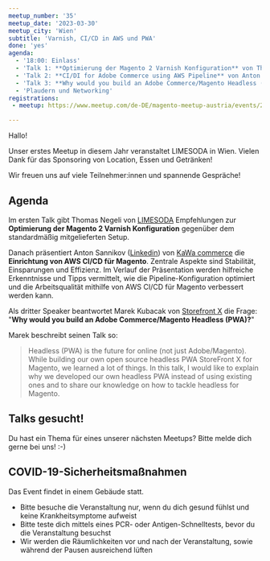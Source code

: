 ```yaml
---
meetup_number: '35'
meetup_date: '2023-03-30'
meetup_city: 'Wien'
subtitle: 'Varnish, CI/CD in AWS und PWA'
done: 'yes'
agenda:
  - '18:00: Einlass'
  - 'Talk 1: **Optimierung der Magento 2 Varnish Konfiguration** von Thomas Negeli' https://docs.google.com/presentation/d/1EBX8idawaVmdLJLPynBPgpCMIP_iDjgPA1PKCIrh5_U/edit#slide=id.gb2a75114d4_0_68
  - 'Talk 2: **CI/DI for Adobe Commerce using AWS Pipeline** von Anton Sannikov' Siehe: [AWS-Pipeline.pptx](..%2F..%2F..%2F..%2Fhome%2Fmatthias%2FDownloads%2FMagento%20Meetup%20Austria%2035%20%282023-03-30%29%2FAWS-Pipeline.pptx)
  - 'Talk 3: **Why would you build an Adobe Commerce/Magento Headless (PWA)?** von Marek Kubacak' Siehe: [Why would you build a Magento PWA .pdf](..%2F..%2F..%2F..%2Fhome%2Fmatthias%2FDownloads%2FMagento%20Meetup%20Austria%2035%20%282023-03-30%29%2FWhy%20would%20you%20build%20a%20Magento%20PWA%20.pdf)
  - 'Plaudern und Networking'
registrations:
 - meetup: https://www.meetup.com/de-DE/magento-meetup-austria/events/291905661/

---
```


Hallo!

Unser erstes Meetup in diesem Jahr veranstaltet LIMESODA in Wien. Vielen Dank für das Sponsoring von
Location, Essen und Getränken!

Wir freuen uns auf viele Teilnehmer:innen und spannende Gespräche!

## Agenda

Im ersten Talk gibt Thomas Negeli von [LIMESODA](https://www.limesoda.com/e-commerce/agentur) Empfehlungen zur
**Optimierung der Magento 2 Varnish Konfiguration** gegenüber dem standardmäßig mitgelieferten Setup.

Danach präsentiert Anton Sannikov ([Linkedin](https://www.linkedin.com/in/anton-sannikov/)) von
[KaWa commerce](https://www.kawa-commerce.com/) die **Einrichtung von AWS CI/CD für Magento**. Zentrale Aspekte sind
Stabilität, Einsparungen und Effizienz. Im Verlauf der Präsentation werden hilfreiche Erkenntnisse und Tipps vermittelt,
wie die Pipeline-Konfiguration optimiert und die Arbeitsqualität mithilfe von AWS CI/CD für Magento verbessert werden
kann.

Als dritter Speaker beantwortet Marek Kubacak von [Storefront X](https://www.storefrontx.io/) die Frage: "**Why would
you build an Adobe Commerce/Magento Headless (PWA)?**"

Marek beschreibt seinen Talk so:

> Headless (PWA) is the future for online (not just Adobe/Magento). While building our own open source headless PWA
> StoreFront X for Magento, we learned a lot of things. In this talk, I would like to explain why we developed our own
> headless PWA instead of using existing ones and to share our knowledge on how to tackle headless for Magento.

## Talks gesucht!

Du hast ein Thema für eines unserer nächsten Meetups? Bitte melde dich gerne bei uns! :-)

## COVID-19-Sicherheitsmaßnahmen

Das Event findet in einem Gebäude statt.

- Bitte besuche die Veranstaltung nur, wenn du dich gesund fühlst und keine Krankheitsymptome aufweist
- Bitte teste dich mittels eines PCR- oder Antigen-Schnelltests, bevor du die Veranstaltung besuchst
- Wir werden die Räumlichkeiten vor und nach der Veranstaltung, sowie während der Pausen ausreichend lüften
